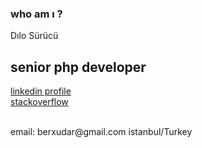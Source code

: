 
### who am ı ?

Dılo Sürücü <br>

## senior php developer <br>

[linkedin profile](https://www.linkedin.com/in/dilosurucu/) <br>
[stackoverflow](https://stackoverflow.com/users/5582655/d%c4%b1lo-s%c3%bcr%c3%bcc%c3%bc)

<br>
email: berxudar@gmail.com
istanbul/Turkey <br>

